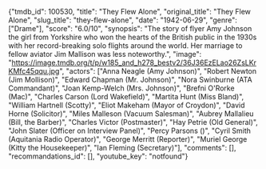 {"tmdb_id": 100530, "title": "They Flew Alone", "original_title": "They Flew Alone", "slug_title": "they-flew-alone", "date": "1942-06-29", "genre": ["Drame"], "score": "6.0/10", "synopsis": "The story of flyer Amy Johnson the girl from Yorkshire who won the hearts of the British public in the 1930s with her record-breaking solo flights around the world. Her marriage to fellow aviator Jim Mallison was less noteworthy.", "image": "https://image.tmdb.org/t/p/w185_and_h278_bestv2/36J36EzELao26ZsLKrKMfc45qqu.jpg", "actors": ["Anna Neagle (Amy Johnson)", "Robert Newton (Jim Mollison)", "Edward Chapman (Mr. Johnson)", "Nora Swinburne (ATA Commandant)", "Joan Kemp-Welch (Mrs. Johnson)", "Brefni O'Rorke (Mac)", "Charles Carson (Lord Wakefield)", "Martita Hunt (Miss Bland)", "William Hartnell (Scotty)", "Eliot Makeham (Mayor of Croydon)", "David Horne (Solicitor)", "Miles Malleson (Vacuum Salesman)", "Aubrey Mallalieu (Bill, the Barber)", "Charles Victor (Postmaster)", "Hay Petrie (Old General)", "John Slater (Officer on Interview Panel)", "Percy Parsons ()", "Cyril Smith (Aquitania Radio Operator)", "George Merritt (Reporter)", "Muriel George (Kitty the Housekeeper)", "Ian Fleming (Secretary)"], "comments": [], "recommandations_id": [], "youtube_key": "notfound"}